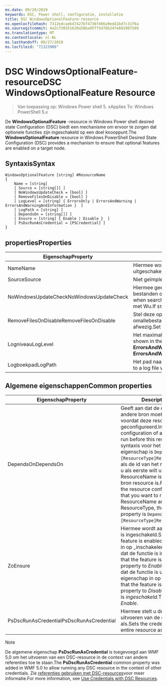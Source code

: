 ```yaml
---
ms.date: 09/20/2019
keywords: DSC, Power shell, configuratie, installatie
title: DSC WindowsOptionalFeature-resource
ms.openlocfilehash: 7312edcaeb47427bf4736f466a9ed41bd7c31f6a
ms.sourcegitcommit: 4a2cf30351620a58ba95ff5d76b247e601907589
ms.translationtype: MT
ms.contentlocale: nl-NL
ms.lasthandoff: 09/27/2019
ms.locfileid: "71323900"
---
```

# <a name="dsc-windowsoptionalfeature-resource"></a><span data-ttu-id="ebfba-103">DSC WindowsOptionalFeature-resource</span><span class="sxs-lookup"><span data-stu-id="ebfba-103">DSC WindowsOptionalFeature Resource</span></span>

> <span data-ttu-id="ebfba-104">Van toepassing op: Windows Power shell 5. x</span><span class="sxs-lookup"><span data-stu-id="ebfba-104">Applies To: Windows PowerShell 5.x</span></span>

<span data-ttu-id="ebfba-105">De **WindowsOptionalFeature** -resource in Windows Power shell desired state Configuration (DSC) biedt een mechanisme om ervoor te zorgen dat optionele functies zijn ingeschakeld op een doel knooppunt.</span><span class="sxs-lookup"><span data-stu-id="ebfba-105">The **WindowsOptionalFeature** resource in Windows PowerShell Desired State Configuration (DSC) provides a mechanism to ensure that optional features are enabled on a target node.</span></span>

## <a name="syntax"></a><span data-ttu-id="ebfba-106">Syntaxis</span><span class="sxs-lookup"><span data-stu-id="ebfba-106">Syntax</span></span>

```Syntax
WindowsOptionalFeature [string] #ResourceName
{
    Name = [string]
    [ Source = [string[]] ]
    [ NoWindowsUpdateCheck = [bool] ]
    [ RemoveFilesOnDisable = [bool] ]
    [ LogLevel = [string] { ErrorsOnly | ErrorsAndWarning | ErrorsAndWarningAndInformation }  ]
    [ LogPath = [string] ]
    [ DependsOn = [string[]] ]
    [ Ensure = [string] { Enable | Disable }  ]
    [ PsDscRunAsCredential = [PSCredential] ]
}
```

## <a name="properties"></a><span data-ttu-id="ebfba-107">properties</span><span class="sxs-lookup"><span data-stu-id="ebfba-107">Properties</span></span>

|<span data-ttu-id="ebfba-108">Eigenschap</span><span class="sxs-lookup"><span data-stu-id="ebfba-108">Property</span></span> |<span data-ttu-id="ebfba-109">Description</span><span class="sxs-lookup"><span data-stu-id="ebfba-109">Description</span></span> |
|---|---|
|<span data-ttu-id="ebfba-110">Name</span><span class="sxs-lookup"><span data-stu-id="ebfba-110">Name</span></span> |<span data-ttu-id="ebfba-111">Hiermee wordt de naam aangegeven van de functie die u wilt inschakelen, is ingeschakeld of uitgeschakeld.</span><span class="sxs-lookup"><span data-stu-id="ebfba-111">Indicates the name of the feature that you want to ensure is enabled or disabled.</span></span> |
|<span data-ttu-id="ebfba-112">Source</span><span class="sxs-lookup"><span data-stu-id="ebfba-112">Source</span></span> |<span data-ttu-id="ebfba-113">Niet geïmplementeerd.</span><span class="sxs-lookup"><span data-stu-id="ebfba-113">Not implemented.</span></span> |
|<span data-ttu-id="ebfba-114">NoWindowsUpdateCheck</span><span class="sxs-lookup"><span data-stu-id="ebfba-114">NoWindowsUpdateCheck</span></span> |<span data-ttu-id="ebfba-115">Hiermee geeft u op of DISM-contact personen Windows Update (WU) bij het zoeken naar de bron bestanden om een functie in te scha kelen.</span><span class="sxs-lookup"><span data-stu-id="ebfba-115">Specifies whether DISM contacts Windows Update (WU) when searching for the source files to enable a feature.</span></span> <span data-ttu-id="ebfba-116">Als `$true`kan DISM geen contact opnemen met Wu.</span><span class="sxs-lookup"><span data-stu-id="ebfba-116">If `$true`, DISM does not contact WU.</span></span> |
|<span data-ttu-id="ebfba-117">RemoveFilesOnDisable</span><span class="sxs-lookup"><span data-stu-id="ebfba-117">RemoveFilesOnDisable</span></span> |<span data-ttu-id="ebfba-118">Stel deze optie in omallebestandenteverwijderendiezijngekoppeldaandefunctiealsuzekerweetdatdezeisingesteldop`$true` afwezig.</span><span class="sxs-lookup"><span data-stu-id="ebfba-118">Set to `$true` to remove all files associated with the feature when **Ensure** is set to **Absent**.</span></span> |
|<span data-ttu-id="ebfba-119">Logniveau</span><span class="sxs-lookup"><span data-stu-id="ebfba-119">LogLevel</span></span> |<span data-ttu-id="ebfba-120">Het maximale uitvoer niveau dat wordt weer gegeven in de logboeken.</span><span class="sxs-lookup"><span data-stu-id="ebfba-120">The maximum output level shown in the logs.</span></span> <span data-ttu-id="ebfba-121">De geaccepteerde waarden zijn: **ErrorsOnly**, **ErrorsAndWarning**en **ErrorsAndWarningAndInformation**.</span><span class="sxs-lookup"><span data-stu-id="ebfba-121">The accepted values are: **ErrorsOnly**, **ErrorsAndWarning**, and **ErrorsAndWarningAndInformation**.</span></span> |
|<span data-ttu-id="ebfba-122">Logboekpad</span><span class="sxs-lookup"><span data-stu-id="ebfba-122">LogPath</span></span> |<span data-ttu-id="ebfba-123">Het pad naar een logboek bestand waar de resource provider de bewerking moet registreren.</span><span class="sxs-lookup"><span data-stu-id="ebfba-123">The path to a log file where you want the resource provider to log the operation.</span></span> |

## <a name="common-properties"></a><span data-ttu-id="ebfba-124">Algemene eigenschappen</span><span class="sxs-lookup"><span data-stu-id="ebfba-124">Common properties</span></span>

|<span data-ttu-id="ebfba-125">Eigenschap</span><span class="sxs-lookup"><span data-stu-id="ebfba-125">Property</span></span> |<span data-ttu-id="ebfba-126">Description</span><span class="sxs-lookup"><span data-stu-id="ebfba-126">Description</span></span> |
|---|---|
|<span data-ttu-id="ebfba-127">DependsOn</span><span class="sxs-lookup"><span data-stu-id="ebfba-127">DependsOn</span></span> |<span data-ttu-id="ebfba-128">Geeft aan dat de configuratie van een andere bron moet worden uitgevoerd voordat deze resource wordt geconfigureerd.</span><span class="sxs-lookup"><span data-stu-id="ebfba-128">Indicates that the configuration of another resource must run before this resource is configured.</span></span> <span data-ttu-id="ebfba-129">De syntaxis voor het gebruik van deze eigenschap is `DependsOn = "[ResourceType]ResourceName"`bijvoorbeeld als de id van het resource-script blok dat u als eerste wilt uitvoeren, de naam ResourceName is en het type van de bron resource is.</span><span class="sxs-lookup"><span data-stu-id="ebfba-129">For example, if the ID of the resource configuration script block that you want to run first is ResourceName and its type is ResourceType, the syntax for using this property is `DependsOn = "[ResourceType]ResourceName"`.</span></span> |
|<span data-ttu-id="ebfba-130">Zo</span><span class="sxs-lookup"><span data-stu-id="ebfba-130">Ensure</span></span> |<span data-ttu-id="ebfba-131">Hiermee wordt aangegeven of de functie is ingeschakeld.</span><span class="sxs-lookup"><span data-stu-id="ebfba-131">Specifies whether the feature is enabled.</span></span> <span data-ttu-id="ebfba-132">Stel deze eigenschap in op _inschakelen_om ervoor te zorgen dat de functie is ingeschakeld.</span><span class="sxs-lookup"><span data-stu-id="ebfba-132">To ensure that the feature is enabled, set this property to _Enable_.</span></span> <span data-ttu-id="ebfba-133">Om ervoor te zorgen dat de functie is uitgeschakeld, stelt u de eigenschap in op _uitschakelen_.</span><span class="sxs-lookup"><span data-stu-id="ebfba-133">To ensure that the feature is disabled, set the property to _Disable_.</span></span> <span data-ttu-id="ebfba-134">De standaard waarde is _ingeschakeld_.</span><span class="sxs-lookup"><span data-stu-id="ebfba-134">The default value is _Enable_.</span></span> |
|<span data-ttu-id="ebfba-135">PsDscRunAsCredential</span><span class="sxs-lookup"><span data-stu-id="ebfba-135">PsDscRunAsCredential</span></span> |<span data-ttu-id="ebfba-136">Hiermee stelt u de referentie in voor het uitvoeren van de gehele resource als.</span><span class="sxs-lookup"><span data-stu-id="ebfba-136">Sets the credential for running the entire resource as.</span></span> |

> [!NOTE]
> <span data-ttu-id="ebfba-137">De algemene eigenschap **PsDscRunAsCredential** is toegevoegd aan WMF 5,0 om het uitvoeren van een DSC-resource in de context van andere referenties toe te staan.</span><span class="sxs-lookup"><span data-stu-id="ebfba-137">The **PsDscRunAsCredential** common property was added in WMF 5.0 to allow running any DSC resource in the context of other credentials.</span></span> <span data-ttu-id="ebfba-138">Zie [referenties gebruiken met DSC-resources](../../../configurations/runasuser.md)voor meer informatie.</span><span class="sxs-lookup"><span data-stu-id="ebfba-138">For more information, see [Use Credentials with DSC Resources](../../../configurations/runasuser.md).</span></span>